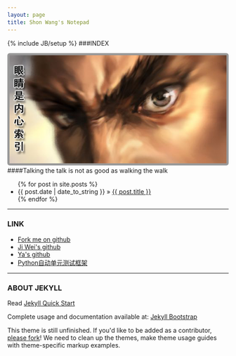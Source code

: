 ```yaml
---
layout: page
title: Shon Wang's Notepad
---
```

{% include JB/setup %}
###INDEX

![](/images/eye.png)
####Talking the talk is not as good as walking the walk

<ul class="posts">
  {% for post in site.posts %}
    <li><span>{{ post.date | date_to_string }}</span> &raquo; <a href="{{ BASE_PATH }}{{ post.url }}">{{ post.title }}</a></li>
  {% endfor %}
</ul>

---
### LINK

- [Fork me on github](https://github.com/shonwang/shonwang.github.com)
- [Ji Wei's github](https://github.com/chengzi)
- [Ya's github](https://github.com/dracher)
- [Python自动单元测试框架](http://www.ibm.com/developerworks/cn/linux/l-pyunit/index.html)

---
### ABOUT JEKYLL

Read [Jekyll Quick Start](http://jekyllbootstrap.com/usage/jekyll-quick-start.html)

Complete usage and documentation available at: [Jekyll Bootstrap](http://jekyllbootstrap.com)

This theme is still unfinished. If you'd like to be added as a contributor, [please fork](http://github.com/plusjade/jekyll-bootstrap)!
We need to clean up the themes, make theme usage guides with theme-specific markup examples.


